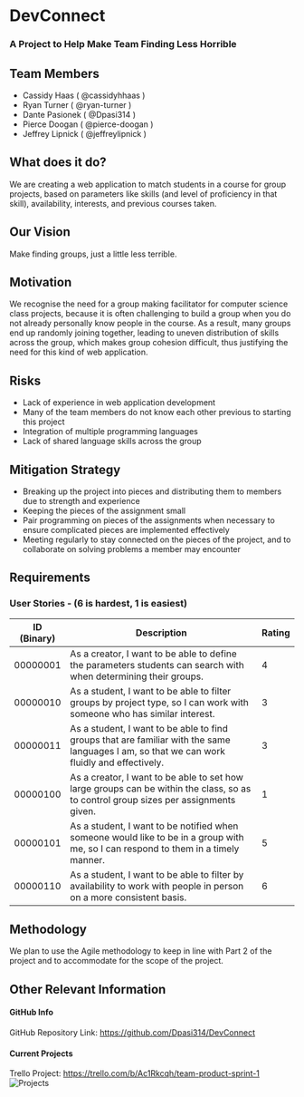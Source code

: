 # DevConnect
### A Project to Help Make Team Finding Less Horrible
## Team Members
* Cassidy Haas ( @cassidyhhaas )
* Ryan Turner ( @ryan-turner )
* Dante Pasionek ( @Dpasi314 )
* Pierce Doogan ( @pierce-doogan )
* Jeffrey Lipnick ( @jeffreylipnick )


## What does it do?
We are creating a web application to match students in a course for group projects, based on parameters like skills (and level of proficiency in that skill), availability, interests, and previous courses taken.

## Our Vision
Make finding groups, just a little less terrible.

## Motivation
We recognise the need for a group making facilitator for computer science class projects, because it is often challenging to build a group when you do not already personally know people in the course. As a result, many groups end up randomly joining together, leading to uneven distribution of skills across the group, which makes group cohesion difficult, thus justifying the need for this kind of web application.

## Risks
* Lack of experience in web application development
* Many of the team members do not know each other previous to starting this project
* Integration of multiple programming languages
* Lack of shared language skills across the group

## Mitigation Strategy
* Breaking up the project into pieces and distributing them to members due to strength and experience
* Keeping the pieces of the assignment small
* Pair programming on pieces of the assignments when necessary to ensure complicated pieces are implemented effectively
* Meeting regularly to stay connected on the pieces of the project, and to collaborate on solving problems a member may encounter

## Requirements
### User Stories - (6 is hardest, 1 is easiest)

ID (Binary) | Description | Rating
------------|-------------|--------
00000001 | As a creator, I want to be able to define the parameters students can search with when determining their groups. | 4
00000010 | As a student, I want to be able to filter groups by project type, so I can work with someone who has similar interest. | 3
00000011 | As a student, I want to be able to find groups that are familiar with the same languages I am, so that we can work fluidly and effectively. | 3
00000100 | As a creator, I want to be able to set how large groups can be within the class, so as to control group sizes per assignments given. | 1
00000101 | As a student, I want to be notified when someone would like to be in a group with me, so I can respond to them in a timely manner. | 5
00000110 | As a student, I want to be able to filter by availability to work with people in person on a more consistent basis. | 6

## Methodology
We plan to use the Agile methodology to keep in line with Part 2 of the project and to accommodate for the scope of the project.

## Other Relevant Information
#### GitHub Info
GitHub  Repository Link: https://github.com/Dpasi314/DevConnect
#### Current Projects
Trello Project: https://trello.com/b/Ac1Rkcqh/team-product-sprint-1
![Projects](http://i.imgur.com/19TRYdy.png)

